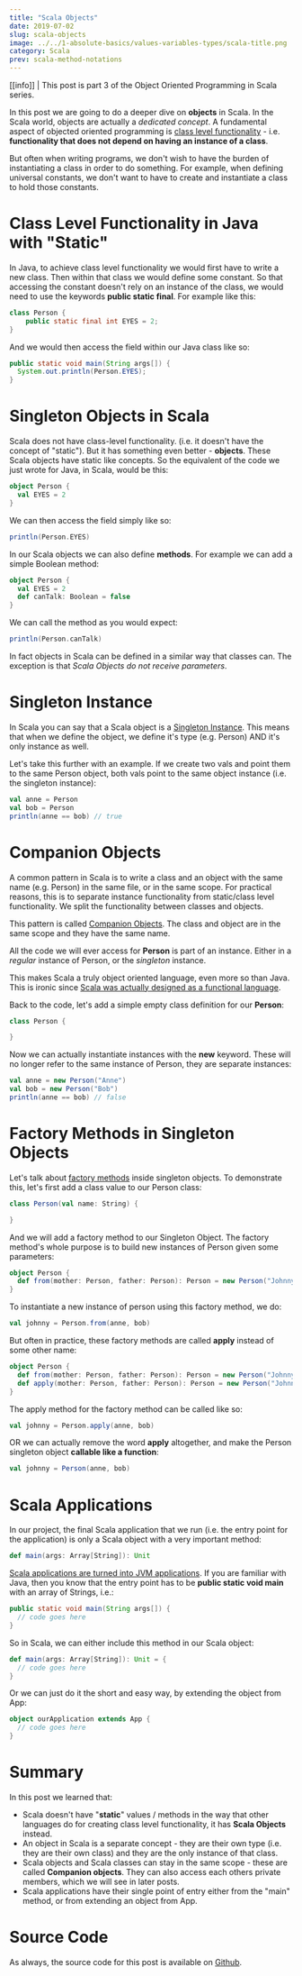 ```yaml
---
title: "Scala Objects"
date: 2019-07-02
slug: scala-objects
image: ../../1-absolute-basics/values-variables-types/scala-title.png
category: Scala
prev: scala-method-notations
---
```


[[info]]
| This post is part 3 of the Object Oriented Programming in Scala series.

In this post we are going to do a deeper dive on **objects** in Scala. In the Scala world, objects are actually a _dedicated concept_. A fundamental aspect of objected oriented programming is [class level functionality](<https://en.wikipedia.org/wiki/Class_(computer_programming)>) - i.e. **functionality that does not depend on having an instance of a class**.

But often when writing programs, we don't wish to have the burden of instantiating a class in order to do something. For example, when defining universal constants, we don't want to have to create and instantiate a class to hold those constants.

# Class Level Functionality in Java with "Static"

In Java, to achieve class level functionality we would first have to write a new class. Then within that class we would define some constant. So that accessing the constant doesn't rely on an instance of the class, we would need to use the keywords **public static final**. For example like this:

```java
class Person {
    public static final int EYES = 2;
}
```

And we would then access the field within our Java class like so:

```java
public static void main(String args[]) {
  System.out.println(Person.EYES);
}
```

# Singleton Objects in Scala

Scala does not have class-level functionality. (i.e. it doesn't have the concept of "static"). But it has something even better - **objects**. These Scala objects have static like concepts. So the equivalent of the code we just wrote for Java, in Scala, would be this:

```scala
object Person {
  val EYES = 2
}
```

We can then access the field simply like so:

```scala
println(Person.EYES)
```

In our Scala objects we can also define **methods**. For example we can add a simple Boolean method:

```scala
object Person {
  val EYES = 2
  def canTalk: Boolean = false
}
```

We can call the method as you would expect:

```scala
println(Person.canTalk)
```

In fact objects in Scala can be defined in a similar way that classes can. The exception is that _Scala Objects do not receive parameters_.

# Singleton Instance

In Scala you can say that a Scala object is a [Singleton Instance](https://docs.scala-lang.org/tour/singleton-objects.html). This means that when we define the object, we define it's type (e.g. Person) AND it's only instance as well.

Let's take this further with an example. If we create two vals and point them to the same Person object, both vals point to the same object instance (i.e. the singleton instance):

```scala
val anne = Person
val bob = Person
println(anne == bob) // true
```

# Companion Objects

A common pattern in Scala is to write a class and an object with the same name (e.g. Person) in the same file, or in the same scope. For practical reasons, this is to separate instance functionality from static/class level functionality. We split the functionality between classes and objects.

This pattern is called [Companion Objects](http://daily-scala.blogspot.com/2009/09/companion-object.html). The class and object are in the same scope and they have the same name.

All the code we will ever access for **Person** is part of an instance. Either in a _regular_ instance of Person, or the _singleton_ instance.

This makes Scala a truly object oriented language, even more so than Java. This is ironic since [Scala was actually designed as a functional language](https://stackoverflow.com/questions/6166155/is-scala-a-functional-programming-language).

Back to the code, let's add a simple empty class definition for our **Person**:

```scala
class Person {

}
```

Now we can actually instantiate instances with the **new** keyword. These will no longer refer to the same instance of Person, they are separate instances:

```scala
val anne = new Person("Anne")
val bob = new Person("Bob")
println(anne == bob) // false
```

# Factory Methods in Singleton Objects

Let's talk about [factory methods](https://alvinalexander.com/scala/how-to-create-factory-method-in-scala-apply-object-trait) inside singleton objects. To demonstrate this, let's first add a class value to our Person class:

```scala
class Person(val name: String) {

}
```

And we will add a factory method to our Singleton Object. The factory method's whole purpose is to build new instances of Person given some parameters:

```scala
object Person {
  def from(mother: Person, father: Person): Person = new Person("Johnny")
}
```

To instantiate a new instance of person using this factory method, we do:

```scala
val johnny = Person.from(anne, bob)
```

But often in practice, these factory methods are called **apply** instead of some other name:

```scala
object Person {
  def from(mother: Person, father: Person): Person = new Person("Johnny")
  def apply(mother: Person, father: Person): Person = new Person("Johnny")
}
```

The apply method for the factory method can be called like so:

```scala
val johnny = Person.apply(anne, bob)
```

OR we can actually remove the word **apply** altogether, and make the Person singleton object **callable like a function**:

```scala
val johnny = Person(anne, bob)
```

# Scala Applications

In our project, the final Scala application that we run (i.e. the entry point for the application) is only a Scala object with a very important method:

```scala
def main(args: Array[String]): Unit
```

[Scala applications are turned into JVM applications](https://softwareengineering.stackexchange.com/questions/280169/if-scala-runs-on-the-jvm-how-can-scala-do-things-that-java-seemingly-cannot). If you are familiar with Java, then you know that the entry point has to be **public static void main** with an array of Strings, i.e.:

```java
public static void main(String args[]) {
  // code goes here
}
```

So in Scala, we can either include this method in our Scala object:

```scala
def main(args: Array[String]): Unit = {
  // code goes here
}
```

Or we can just do it the short and easy way, by extending the object from App:

```scala
object ourApplication extends App {
  // code goes here
}
```

# Summary

In this post we learned that:

- Scala doesn't have "**static**" values / methods in the way that other languages do for creating class level functionality, it has **Scala Objects** instead.
- An object in Scala is a separate concept - they are their own type (i.e. they are their own class) and they are the only instance of that class.
- Scala objects and Scala classes can stay in the same scope - these are called **Companion objects**. They can also access each others private members, which we will see in later posts.
- Scala applications have their single point of entry either from the "main" method, or from extending an object from App.

# Source Code

As always, the source code for this post is available on [Github](https://github.com/james-willett/ScalaBlog/blob/master/src/scalaBasics/objectOriented/Objects.scala).
